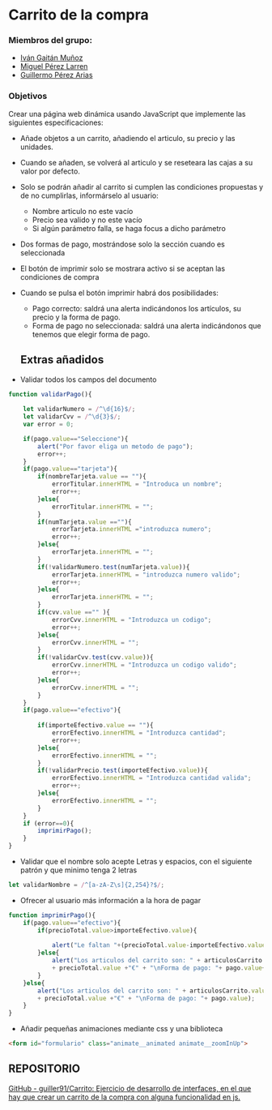 # Carrito de la compra

### Miembros del grupo:

- [Iván Gaitán Muñoz](https://github.com/IGaitanM)
- [Miguel Pérez Larren](https://github.com/miguelperezlarren)
- [Guillermo Pérez Arias](https://github.com/guiller91)

### Objetivos

Crear una página web dinámica usando JavaScript que implemente las siguientes especificaciones:

- Añade objetos a un carrito, añadiendo el articulo, su precio y las unidades.
- Cuando se añaden, se volverá al articulo y se reseteara las cajas a su valor por defecto.
- Solo se podrán añadir al carrito si cumplen las condiciones propuestas y de no cumplirlas, informárselo al usuario:
    - Nombre articulo no este vacío
    - Precio sea valido y no este vacío
    - Si algún parámetro falla, se haga focus a dicho parámetro
- Dos formas de pago, mostrándose solo la sección cuando es seleccionada
- El botón de imprimir solo se mostrara activo si se aceptan las condiciones de compra
- Cuando se pulsa el botón imprimir habrá dos posibilidades:
    - Pago correcto: saldrá una alerta indicándonos los artículos, su precio y la forma de pago.
    - Forma de pago no seleccionada: saldrá una alerta indicándonos que tenemos que elegir forma de pago.
    
    ## Extras añadidos
    
- Validar todos los campos del documento

```jsx
function validarPago(){
    
    let validarNumero = /^\d{16}$/;
    let validarCvv = /^\d{3}$/;
    var error = 0;

    if(pago.value=="Seleccione"){
        alert("Por favor eliga un metodo de pago");
        error++;
    }
    if(pago.value=="tarjeta"){
        if(nombreTarjeta.value == ""){
            errorTitular.innerHTML = "Introduca un nombre";
            error++;
        }else{
            errorTitular.innerHTML = "";
        }
        if(numTarjeta.value ==""){
            errorTarjeta.innerHTML ="introduzca numero";
            error++;
        }else{
            errorTarjeta.innerHTML = "";
        }
        if(!validarNumero.test(numTarjeta.value)){
            errorTarjeta.innerHTML = "introduzca numero valido";
            error++;
        }else{
            errorTarjeta.innerHTML = "";
        }
        if(cvv.value =="" ){
            errorCvv.innerHTML = "Introduzca un codigo";
            error++;
        }else{
            errorCvv.innerHTML = "";
        }
        if(!validarCvv.test(cvv.value)){
            errorCvv.innerHTML = "Introduzca un codigo valido";
            error++;
        }else{
            errorCvv.innerHTML = "";
        }
    }
    if(pago.value=="efectivo"){
         
        if(importeEfectivo.value == ""){
            errorEfectivo.innerHTML = "Introduzca cantidad";
            error++;
        }else{
            errorEfectivo.innerHTML = "";
        }
        if(!validarPrecio.test(importeEfectivo.value)){
            errorEfectivo.innerHTML = "Introduzca cantidad valida";
            error++;
        }else{
            errorEfectivo.innerHTML = "";
        }
    }
    if (error==0){
        imprimirPago();
    }
}
```

- Validar que el nombre solo acepte Letras y espacios, con el siguiente patrón y que minimo tenga 2 letras

```jsx
let validarNombre = /^[a-zA-Z\s]{2,254}?$/;
```

- Ofrecer al usuario más información a la hora de pagar

```jsx
function imprimirPago(){
    if(pago.value=="efectivo"){
        if(precioTotal.value>importeEfectivo.value){
            
            alert("Le faltan "+(precioTotal.value-importeEfectivo.value)+"€ para llegar al total");
        }else{
            alert("Los articulos del carrito son: " + articulosCarrito.value +"\nEl precio total es: "
            + precioTotal.value +"€" + "\nForma de pago: "+ pago.value+"\nCambio: " +(importeEfectivo.value-precioTotal.value)+"€");
        }
    }else{
        alert("Los articulos del carrito son: " + articulosCarrito.value +"\nEl precio total es: "
        + precioTotal.value +"€" + "\nForma de pago: "+ pago.value);
    }    
}
```

- Añadir pequeñas animaciones mediante css y una biblioteca

```html
<form id="formulario" class="animate__animated animate__zoomInUp">
```

## REPOSITORIO

[GitHub - guiller91/Carrito: Ejercicio de desarrollo de interfaces, en el que hay que crear un carrito de la compra con alguna funcionalidad en js.](https://github.com/guiller91/Carrito)